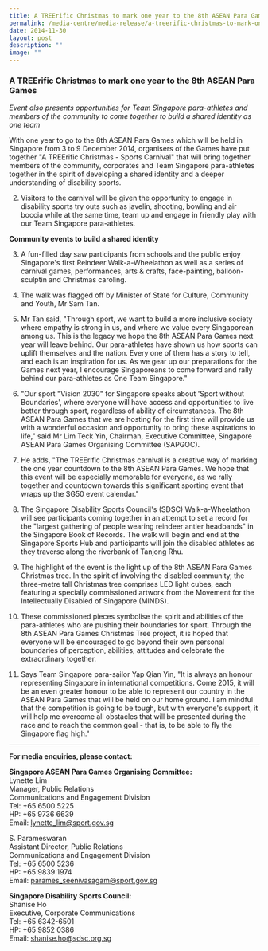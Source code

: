 ```yaml
---
title: A TREErific Christmas to mark one year to the 8th ASEAN Para Games
permalink: /media-centre/media-release/a-treerific-christmas-to-mark-one-year-to-the-8th-asean-para-games/
date: 2014-11-30
layout: post
description: ""
image: ""
---
```

### **A TREErific Christmas to mark one year to the 8th ASEAN Para Games**

_Event also presents opportunities for Team Singapore para-athletes and members of the community to come together to build a shared identity as one team_

With one year to go to the 8th ASEAN Para Games which will be held in Singapore from 3 to 9 December 2014, organisers of the Games have put together "A TREErific Christmas - Sports Carnival" that will bring together members of the community, corporates and Team Singapore para-athletes together in the spirit of developing a shared identity and a deeper understanding of disability sports.

2. Visitors to the carnival will be given the opportunity to engage in disability sports try outs such as javelin, shooting, bowling and air boccia while at the same time, team up and engage in friendly play with our Team Singapore para-athletes.

**Community events to build a shared identity**

3. A fun-filled day saw participants from schools and the public enjoy Singapore's first Reindeer Walk-a-Wheelathon as well as a series of carnival games, performances, arts & crafts, face-painting, balloon-sculptin and Christmas caroling.

4. The walk was flagged off by Minister of State for Culture, Community and Youth, Mr Sam Tan.

5. Mr Tan said, "Through sport, we want to build a more inclusive society where empathy is strong in us, and where we value every Singaporean among us. This is the legacy we hope the 8th ASEAN Para Games next year will leave behind. Our para-athletes have shown us how sports can uplift themselves and the nation. Every one of them has a story to tell, and each is an inspiration for us. As we gear up our preparations for the Games next year, I encourage Singaporeans to come forward and rally behind our para-athletes as One Team Singapore."

6. "Our sport "Vision 2030" for Singapore speaks about 'Sport without Boundaries', where everyone will have access and opportunities to live better through sport, regardless of ability of circumstances. The 8th ASEAN Para Games that we are hosting for the first time will provide us with a wonderful occasion and opportunity to bring these aspirations to life," said Mr Lim Teck Yin, Chairman, Executive Committee, Singapore ASEAN Para Games Organising Committee (SAPGOC).

7. He adds, "The TREErific Christmas carnival is a creative way of marking the one year countdown to the 8th ASEAN Para Games. We hope that this event will be especially memorable for everyone, as we rally together and countdown towards this significant sporting event that wraps up the SG50 event calendar."

8. The Singapore Disability Sports Council's (SDSC) Walk-a-Wheelathon will see participants coming together in an attempt to set a record for the "largest gathering of people wearing reindeer antler headbands" in the Singapore Book of Records. The walk will begin and end at the Singapore Sports Hub and participants will join the disabled athletes as they traverse along the riverbank of Tanjong Rhu.

9. The highlight of the event is the light up of the 8th ASEAN Para Games Christmas tree. In the spirit of involving the disabled community, the three-metre tall Christmas tree comprises LED light cubes, each featuring a specially commissioned artwork from the Movement for the Intellectually Disabled of Singapore (MINDS).

10. These commissioned pieces symbolise the spirit and abilities of the para-athletes who are pushing their boundaries for sport. Through the 8th ASEAN Para Games Christmas Tree project, it is hoped that everyone will be encouraged to go beyond their own personal boundaries of perception, abilities, attitudes and celebrate the extraordinary together.

11. Says Team Singapore para-sailor Yap Qian Yin, "It is always an honour representing Singapore in international competitions. Come 2015, it will be an even greater honour to be able to represent our country in the ASEAN Para Games that will be held on our home ground. I am mindful that the competition is going to be tough, but with everyone's support, it will help me overcome all obstacles that will be presented during the race and to reach the common goal - that is, to be able to fly the Singapore flag high."

---

**For media enquiries, please contact:**
<br>

**Singapore ASEAN Para Games Organising Committee:**<br>
Lynette Lim<br>
Manager, Public Relations<br>
Communications and Engagement Division<br>
Tel: +65 6500 5225<br>
HP: +65 9736 6639<br>
Email: [lynette\_lim@sport.gov.sg](mailto:lynette_lim@sport.gov.sg)

S. Parameswaran<br>
Assistant Director, Public Relations<br>
Communications and Engagement Division<br>
Tel: +65 6500 5236<br>
HP: +65 9839 1974<br>
Email: [parames\_seenivasagam@sport.gov.sg](mailto:parames_seenivasagam@sport.gov.sg)

**Singapore Disability Sports Council:**<br>
Shanise Ho<br>
Executive, Corporate Communications<br>
Tel: +65 6342-6501<br>
HP: +65 9852 0386<br>
Email: [shanise.ho@sdsc.org.sg](mailto:shanise.ho@sdsc.org.sg)